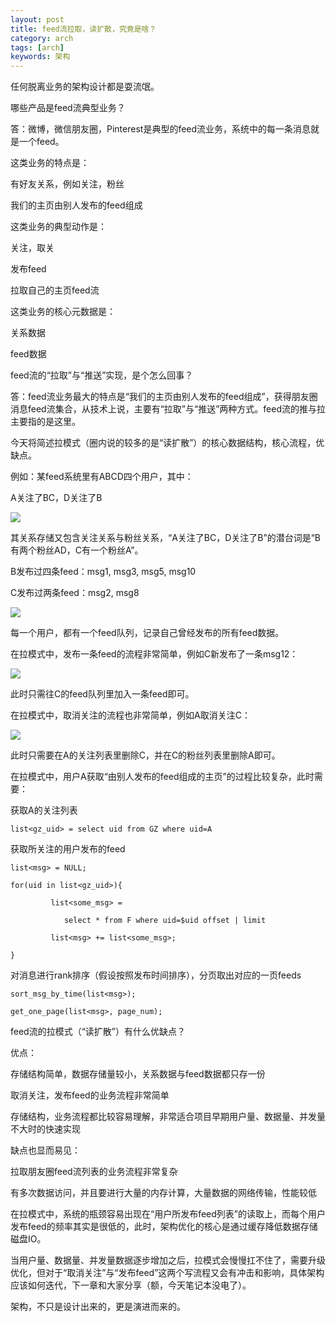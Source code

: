 ```yaml
---
layout: post
title: feed流拉取，读扩散，究竟是啥？
category: arch
tags: [arch]
keywords: 架构
---
```





任何脱离业务的架构设计都是耍流氓。

 

哪些产品是feed流典型业务？

答：微博，微信朋友圈，Pinterest是典型的feed流业务，系统中的每一条消息就是一个feed。

 

这类业务的特点是：

有好友关系，例如关注，粉丝

我们的主页由别人发布的feed组成

 

这类业务的典型动作是：

关注，取关

发布feed

拉取自己的主页feed流

 

这类业务的核心元数据是：

关系数据

feed数据

 

feed流的“拉取”与“推送”实现，是个怎么回事？

答：feed流业务最大的特点是“我们的主页由别人发布的feed组成”，获得朋友圈消息feed流集合，从技术上说，主要有“拉取”与“推送”两种方式。feed流的推与拉主要指的是这里。

 

今天将简述拉模式（圈内说的较多的是“读扩散”）的核心数据结构，核心流程，优缺点。

 

例如：某feed系统里有ABCD四个用户，其中：

A关注了BC，D关注了B

![](https://ziyekudeng.github.io/assets/images/2019/0202/read-feed/1.webp)

其关系存储又包含关注关系与粉丝关系，“A关注了BC，D关注了B”的潜台词是“B有两个粉丝AD，C有一个粉丝A”。

 

B发布过四条feed：msg1, msg3, msg5, msg10

C发布过两条feed：msg2, msg8

![](https://ziyekudeng.github.io/assets/images/2019/0202/read-feed/2.webp)

每一个用户，都有一个feed队列，记录自己曾经发布的所有feed数据。

 

在拉模式中，发布一条feed的流程非常简单，例如C新发布了一条msg12：

![](https://ziyekudeng.github.io/assets/images/2019/0202/read-feed/3.webp)

此时只需往C的feed队列里加入一条feed即可。



在拉模式中，取消关注的流程也非常简单，例如A取消关注C：

![](https://ziyekudeng.github.io/assets/images/2019/0202/read-feed/4.webp)

此时只需要在A的关注列表里删除C，并在C的粉丝列表里删除A即可。

 

在拉模式中，用户A获取“由别人发布的feed组成的主页”的过程比较复杂，此时需要：

获取A的关注列表

    list<gz_uid> = select uid from GZ where uid=A

获取所关注的用户发布的feed

    list<msg> = NULL;
    
    for(uid in list<gz_uid>){
    
             list<some_msg> = 
    
                select * from F where uid=$uid offset | limit
    
             list<msg> += list<some_msg>;
    
    }

对消息进行rank排序（假设按照发布时间排序），分页取出对应的一页feeds

    sort_msg_by_time(list<msg>);
    
    get_one_page(list<msg>, page_num);

 

feed流的拉模式（“读扩散”）有什么优缺点？

优点：

存储结构简单，数据存储量较小，关系数据与feed数据都只存一份

取消关注，发布feed的业务流程非常简单

存储结构，业务流程都比较容易理解，非常适合项目早期用户量、数据量、并发量不大时的快速实现

 

缺点也显而易见：

拉取朋友圈feed流列表的业务流程非常复杂

有多次数据访问，并且要进行大量的内存计算，大量数据的网络传输，性能较低

 

在拉模式中，系统的瓶颈容易出现在“用户所发布feed列表”的读取上，而每个用户发布feed的频率其实是很低的，此时，架构优化的核心是通过缓存降低数据存储磁盘IO。

 

当用户量、数据量、并发量数据逐步增加之后，拉模式会慢慢扛不住了，需要升级优化，但对于“取消关注”与“发布feed”这两个写流程又会有冲击和影响，具体架构应该如何迭代，下一章和大家分享（额，今天笔记本没电了）。

 

架构，不只是设计出来的，更是演进而来的。



